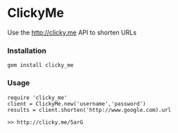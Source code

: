 # ClickyMe

Use the http://clicky.me API to shorten URLs

### Installation

    gem install clicky_me
  
### Usage

    require 'clicky_me'
    client = ClickyMe.new('username','password')
    results = client.shorten('http://www.google.com).url
    
    >> http://clicky.me/5arG
  